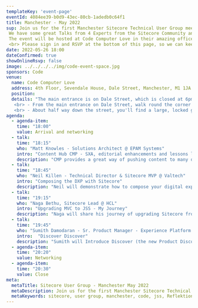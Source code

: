 ```yaml
---
templateKey: 'event-page'
eventId: 4084ee39-b0d9-43ec-80cb-1adedb0c64f1
title: Manchester - May 2022
sup: Join us for the first Manchester Sitecore Technical User Group meetup of 2022. 
 We have some great Talks from 4 Experts from the Sitecore Community and the oportunity to catchup with other Sitecore developers and network too. 
 The event will be hosted at Code Computer Love in their amazing offices in the Northern Quarter, and they are kindly providing Beer and Pizza too.
 <br> Please sign in and RSVP at the bottom of this page, so we can keep track of numbers for Food and Drinks. 
date: 2022-05-26 18:00
dateConfirmed: true
showOnlineRsvp: false
image: ../../../../img/code-event-space.jpg
sponsors: Code
venue:
  name: Code Computer Love 
  address: 4th Floor, Sevendale House, Dale Street, Manchester, M1 1JA
  position: 
  details: "The main entrance is on Dale Street, which is closed at 6pm, therefore please follow the instructions below: <br><br>
   <br> - From the main entrance on Dale Street, walk round the corner to Spear Street on the left hand side of the building. 
   <br> - About half way down the street, you'll find a large, locked gate on the right - that's us!."
agenda:
  - agenda-item:
    time: "18:00"
    value: Arrival and networking
  - talk:
    time: "18:15"
    who: "Matt Knowles - Solutions Architect @ EPAM Systems"
    intro: "Content Hub CMP - SXA, editorial enhancements and lessons learned"
    description: "CMP provides a great way of pushing content to many destinations.SXA gives editors the ability to quickly create engaging content. Let's combine the two, using Content Hub scripting and extending the CMP import pipelines, to create a combined workflow where CMP pushes into SXA pages and components creating a CMP -> SXA workflow, extending both to provide a great editorial experience."
  - talk: 
    time: "18:45"
    who: "Neil Killen - Technical Director & Sitecore MVP @ Valtech"
    intro: "Composing the DXP with Sitecore"
    description: "Neil will demonstrate how to compose your digital experience platform using Sitecore's newly acquired products."
  - talk:
    time: "19:15"
    who: "Naga Bethu, Sitecore Lead @ HCL"
    intro: "Upgrading MVC to JSS - My Journey"
    description: "Naga will share his journey of upgrading Sitecore from MVC to JSS. This covers out of the box deployment topologies for production, migration to dynamic placeholders, Rest vs GraphQl consideration and more!"
  - talk:
    time: "19:45"
    who: "Sumith Damodaran - Sr. Product Manager - Experience Platform @ Sitecore, Rui Ewald - Director - Product Management @ Sitecore"
    intro:  "Discover Discover"
    description: "Sumith will Introduce Discover (the new Product Discovery Platform from Sitecore), and demonstrate the platform capabilities and integration options it provides. A demo will also be given on how Pages & Widgets can be created using the platform."
  - agenda-item:
    time: "20:20"
    value: Networking
  - agenda-item:
    time: "20:30"
    value: Close
meta:
  metaTitle: Sitecore User Group - Manchester May 2022  
  metaDescription: Join us for the first Manchester Sitecore Technical User Group meetup of 2022 
  metaKeywords: sitecore, user group, manchester, code, jss, Reflektion, content hub, Composable DXP
---
```

